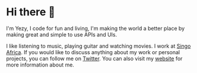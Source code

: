 # Hi there 👋

I'm Yezy, I code for fun and living, I'm making the world a better place by making great and simple to use APIs and UIs.

I like listening to music, playing guitar and watching movies. I work at [Singo Africa](https://www.singo.africa/). If you would like to discuss anything about my work or personal projects, you can follow me on [Twitter](https://twitter.com/yezyilomo). You can also visit my [website](https://yezyilomo.com/) for more information about me.
